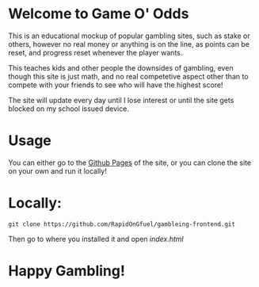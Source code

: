 # Welcome to Game O' Odds

This is an educational mockup of popular gambling sites, such as stake or others, however no real money or anything is on the line, as points can be reset, and progress reset whenever the player wants.

This teaches kids and other people the downsides of gambling, even though this site is just math, and no real competetive aspect other than to compete with your friends to see who will have the highest score!

The site will update every day until I lose interest or until the site gets blocked on my school issued device.

# Usage
You can either go to the [Github Pages](https://rapidongfuel.github.io/gambleing-frontend/) of the site, or you can clone the site on your own and run it locally!

# Locally:
```git
git clone https://github.com/RapidOnGfuel/gambleing-frontend.git
```
Then go to where you installed it and open *index.html*

# Happy Gambling!
